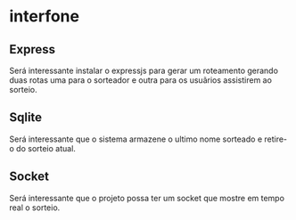 # interfone


## Express
Será interessante instalar o expressjs para gerar um roteamento gerando duas rotas uma para o sorteador e outra para os usuãrios assistirem ao sorteio.

## Sqlite 
Será interessante que o sistema armazene o ultimo nome sorteado e retire-o do sorteio atual.


## Socket
Será interessante que o projeto possa ter um socket que mostre em tempo real o sorteio.


